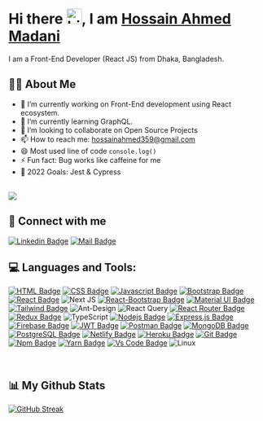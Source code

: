 # Hi there <img src="https://user-images.githubusercontent.com/1303154/88677602-1635ba80-d120-11ea-84d8-d263ba5fc3c0.gif" width="30px" alt="hi">, I am [Hossain Ahmed Madani](https://hossainahmedmadani.netlify.app/)

I am a Front-End Developer (React JS) from Dhaka, Bangladesh.

## 🙋‍♂️ About Me

- 🔭 I’m currently working on Front-End development using React ecosystem.
- 🌱 I’m currently learning GraphQL.
- 👯 I’m looking to collaborate on Open Source Projects
- 📫 How to reach me: hossainahmed359@gmail.com
- 😄 Most used line of code `console.log()`
- ⚡ Fun fact: Bug works like caffeine for me
- 🎯 2022 Goals: Jest & Cypress

<br/>
<a href="https://github.com/Meghna-DAS/github-profile-views-counter">
    <img src="https://komarev.com/ghpvc/?username=hossainahmed359">
</a>
<br/>

## 🚀 Connect with me

[![Linkedin Badge](https://img.shields.io/badge/LinkedIn-0077B5?style=for-the-badge&logo=linkedin&logoColor=white)](https://www.linkedin.com/in/hossainahmed359/)
[![Mail Badge](https://img.shields.io/badge/Gmail-D14836?style=for-the-badge&logo=gmail&logoColor=white)](mailto:hossainahmed359@gmail.com)

<!-- [![Discord Badge](https://img.shields.io/badge/Discord-7289DA?style=for-the-badge&logo=discord&logoColor=white)](https://discordapp.com/users/768808881425612811) -->

## 💻 Languages and Tools:

[![HTML Badge](https://img.shields.io/badge/HTML5-E34F26?style=for-the-badge&logo=html5&logoColor=white)](https://github.com/hossainahmed359)
[![CSS Badge](https://img.shields.io/badge/CSS3-1572B6?style=for-the-badge&logo=css3&logoColor=white)](https://github.com/hossainahmed359)
[![Javascript Badge](https://img.shields.io/badge/JavaScript-F7DF1E?style=for-the-badge&logo=javascript&logoColor=black)](https://github.com/hossainahmed359)
[![Bootstrap Badge](https://img.shields.io/badge/Bootstrap-563D7C?style=for-the-badge&logo=bootstrap&logoColor=white)](https://github.com/hossainahmed359)
[![React Badge](https://img.shields.io/badge/React-20232A?style=for-the-badge&logo=react&logoColor=61DAFB)](https://github.com/hossainahmed359)
![Next JS](https://img.shields.io/badge/Next-black?style=for-the-badge&logo=next.js&logoColor=white)
[![React-Bootstrap Badge](https://img.shields.io/badge/React_Bootstrap-CA4245?style=for-the-badge&logo=react-bootstrap&logoColor=white)](https://github.com/hossainahmed359)
[![Material UI Badge](https://img.shields.io/badge/Material--UI-0081CB?style=for-the-badge&logo=material-ui&logoColor=white)](https://github.com/hossainahmed359)
[![Tailwind Badge](https://img.shields.io/badge/Tailwind_CSS-38B2AC?style=for-the-badge&logo=tailwind-css&logoColor=white)](https://github.com/hossainahmed359)
![Ant-Design](https://img.shields.io/badge/-AntDesign-%230170FE?style=for-the-badge&logo=ant-design&logoColor=white)
![React Query](https://img.shields.io/badge/-React%20Query-FF4154?style=for-the-badge&logo=react%20query&logoColor=white)
[![React Router Badge](https://img.shields.io/badge/React_Router-CA4245?style=for-the-badge&logo=react-router&logoColor=white)](https://github.com/hossainahmed359)
[![Redux Badge](https://img.shields.io/badge/Redux-593D88?style=for-the-badge&logo=redux&logoColor=white)](https://github.com/hossainahmed359)
![TypeScript](https://img.shields.io/badge/typescript-%23007ACC.svg?style=for-the-badge&logo=typescript&logoColor=white)
[![Nodejs Badge](https://img.shields.io/badge/Node.js-339933?style=for-the-badge&logo=nodedotjs&logoColor=white)](https://github.com/hossainahmed359)
[![Express.js Badge](https://img.shields.io/badge/Express.js-000000?style=for-the-badge&logo=express&logoColor=white)](https://github.com/hossainahmed359)
[![Firebase Badge](https://img.shields.io/badge/firebase-ffca28?style=for-the-badge&logo=firebase&logoColor=black)](https://github.com/hossainahmed359)
[![JWT Badge](https://img.shields.io/badge/JWT-000000?style=for-the-badge&logo=JSON%20web%20tokens&logoColor=white)](https://github.com/hossainahmed359)
[![Postman Badge](https://img.shields.io/badge/Postman-FF6C37?style=for-the-badge&logo=Postman&logoColor=white)](https://github.com/hossainahmed359)
[![MongoDB Badge](https://img.shields.io/badge/MongoDB-4EA94B?style=for-the-badge&logo=mongodb&logoColor=white)](https://github.com/hossainahmed359)
[![PostgreSQL Badge](https://img.shields.io/badge/PostgreSQL-316192?style=for-the-badge&logo=postgresql&logoColor=white)](https://github.com/hossainahmed359)
[![Netlify Badge](https://img.shields.io/badge/Netlify-00C7B7?style=for-the-badge&logo=netlify&logoColor=white)](https://github.com/hossainahmed359)
[![Heroku Badge](https://img.shields.io/badge/Heroku-430098?style=for-the-badge&logo=heroku&logoColor=white)](https://github.com/hossainahmed359)
[![Git Badge](https://img.shields.io/badge/git-f34f29?style=for-the-badge&logo=git&logoColor=white)](https://github.com/hossainahmed359)
[![Npm Badge](https://img.shields.io/badge/npm-d7141a?style=for-the-badge&logo=npm&logoColor=white)](https://github.com/hossainahmed359)
[![Yarn Badge](https://img.shields.io/badge/yarn-0078D6?style=for-the-badge&logo=yarn&logoColor=white)](https://github.com/hossainahmed359)
[![Vs Code Badge](https://img.shields.io/badge/Visual_Studio_Code-0078D6?style=for-the-badge&logo=visualstudiocode&logoColor=white)](https://github.com/hossainahmed359)
![Linux](https://img.shields.io/badge/Linux-FCC624?style=for-the-badge&logo=linux&logoColor=black)

<br/>

## 📊 My Github Stats

[![GitHub Streak](https://github-readme-streak-stats.herokuapp.com/?user=hossainahmed359&theme=highcontrast)](https://github.com/DenverCoder1/github-readme-streak-stats)
